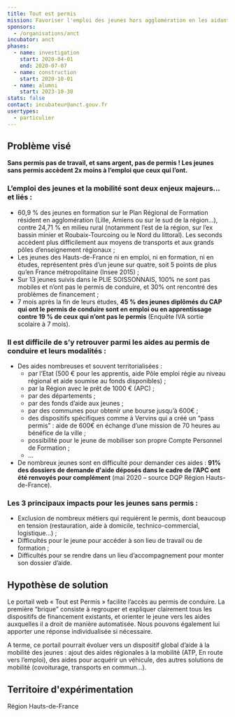 ```yaml
---
title: Tout est permis
mission: Favoriser l'emploi des jeunes hors agglomération en les aidants à obtenir le permis de conduire
sponsors:
  - /organisations/anct
incubator: anct
phases:
  - name: investigation
    start: 2020-04-01
    end: 2020-07-07
  - name: construction
    start: 2020-10-01
  - name: alumni
    start: 2023-10-30
stats: false
contact: incubateur@anct.gouv.fr
usertypes:
  - particulier
---
```

## Problème visé

**Sans permis pas de travail, et sans argent, pas de permis ! Les jeunes sans permis accèdent 2x moins à l’emploi que ceux qui l’ont.**

### L’emploi des jeunes et la mobilité sont deux enjeux majeurs... et liés :

- 60,9 % des jeunes en formation sur le Plan Régional de Formation résident en agglomération (Lille, Amiens ou sur le sud de la région...), contre 24,71 % en milieu rural (notamment l’est de la région, sur l’ex
  bassin minier et Roubaix-Tourcoing ou le Nord du littoral). Les seconds accèdent plus difficilement aux moyens de transports et aux grands pôles d’enseignement régionaux ;
- Les jeunes des Hauts-de-France ni en emploi, ni en formation, ni en études, représentent près d’un jeune sur quatre, soit 5 points de plus qu’en France métropolitaine (Insee 2015) ;
- Sur 13 jeunes suivis dans le PLIE SOISSONNAIS, 100% ne sont pas mobiles et n’ont pas le permis de conduire, et 30% ont rencontré des problèmes de financement ;
- 7 mois après la fin de leurs études, **45 % des jeunes diplômés du CAP qui ont le permis de conduire sont en emploi ou en apprentissage contre 19 % de ceux qui n’ont pas le permis** (Enquête IVA sortie scolaire à 7 mois).

### Il est difficile de s’y retrouver parmi les aides au permis de conduire et leurs modalités :

- Des aides nombreuses et souvent territorialisées :
  - par l’Etat (500 € pour les apprentis, aide Pôle emploi régie au niveau régional et aide
    soumise au fonds disponibles) ;
  - par la Région avec le prêt de 1000 € (APC) ;
  - par des départements ;
  - par des fonds d’aide aux jeunes ;
  - par des communes pour obtenir une bourse jusqu’à 600€ ;
  - des dispositifs spécifiques comme à Vervins qui a créé un “pass permis” : aide de 600€ en échange d’une mission de 70 heures au bénéfice de la ville ;
  - possibilité pour le jeune de mobiliser son propre Compte Personnel de Formation ;
  - ...
- De nombreux jeunes sont en difficulté pour demander ces aides : **91% des dossiers de demande d'aide déposés dans le cadre de l’APC ont été renvoyés pour complément** (mai 2020 – source DQP Région Hauts-de-France).

### Les 3 principaux impacts pour les jeunes sans permis :

- Exclusion de nombreux métiers qui requièrent le permis, dont beaucoup en tension
  (restauration, aide à domicile, technico-commercial, logistique...) ;
- Difficultés pour le jeune pour accéder à son lieu de travail ou de formation ;
- Difficultés pour se rendre dans un lieu d’accompagnement pour monter son dossier d’aide.

## Hypothèse de solution

Le portail web « Tout est Permis » facilite l’accès au permis de conduire. La première “brique” consiste à regrouper et expliquer clairement tous les dispositifs de financement existants, et orienter le jeune vers les aides auxquelles il a droit de manière automatisée. Nous pouvons également lui apporter une réponse individualisée si nécessaire.

A terme, ce portail pourrait évoluer vers un dispositif global d’aide à la mobilité des jeunes : ajout des aides régionales à la mobilité (ATP, En route vers l’emploi), des aides pour acquérir un véhicule, des autres solutions de mobilité (covoiturage, transports en commun...).

## Territoire d'expérimentation

Région Hauts-de-France
